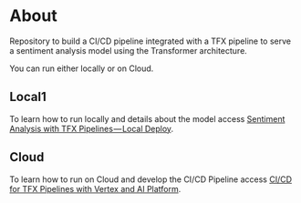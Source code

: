 # About

Repository to build a CI/CD pipeline integrated with a TFX pipeline to serve a sentiment analysis model using the Transformer architecture.

You can run either locally or on  Cloud.

## Local1

To learn how to run locally and details about the model access [Sentiment Analysis with TFX Pipelines — Local Deploy](https://arturlunardi.medium.com/sentiment-analysis-with-tfx-pipelines-local-deploy-e9daa4cbde2a).

## Cloud

To learn how to run on Cloud and develop the CI/CD Pipeline access [CI/CD for TFX Pipelines with Vertex and AI Platform](https://arturlunardi.medium.com/ci-cd-for-tfx-pipelines-with-vertex-and-ai-platform-c562452fba1).
